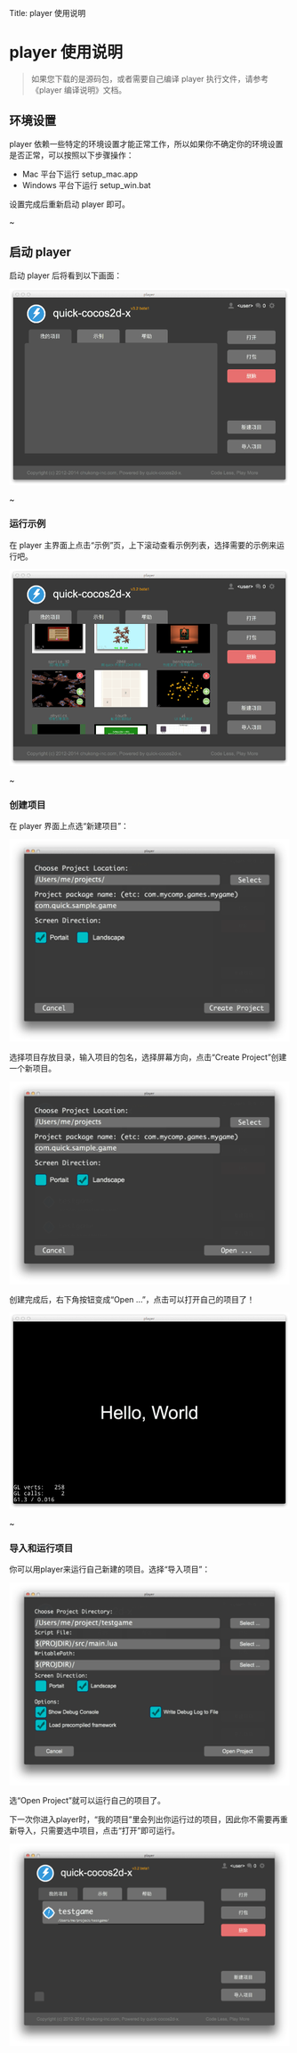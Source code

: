 Title: player 使用说明

player 使用说明
=============

> 如果您下载的是源码包，或者需要自己编译 player 执行文件，请参考《player 编译说明》文档。

## 环境设置

player 依赖一些特定的环境设置才能正常工作，所以如果你不确定你的环境设置是否正常，可以按照以下步骤操作：

-   Mac 平台下运行 setup_mac.app
-   Windows 平台下运行 setup_win.bat

设置完成后重新启动 player 即可。

~

## 启动 player

启动 player 后将看到以下画面：

![](res/player.png)

~

### 运行示例

在 player 主界面上点击“示例”页，上下滚动查看示例列表，选择需要的示例来运行吧。

![](res/player_sample.png)

~

### 创建项目

在 player 界面上点选“新建项目”：

![](res/new_proj_create.png)

选择项目存放目录，输入项目的包名，选择屏幕方向，点击“Create Project”创建一个新项目。

![](res/new_proj_open.png)

创建完成后，右下角按钮变成“Open ...”，点击可以打开自己的项目了！

![](res/new_proj_run.png)

~

### 导入和运行项目

你可以用player来运行自己新建的项目。选择“导入项目”：

![](res/open_project.png)

选“Open Project”就可以运行自己的项目了。

下一次你进入player时，“我的项目”里会列出你运行过的项目，因此你不需要再重新导入，只需要选中项目，点击“打开”即可运行。

![](res/my_projects.png)

